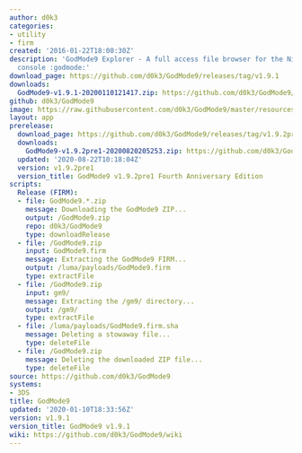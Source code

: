 ```yaml
---
author: d0k3
categories:
- utility
- firm
created: '2016-01-22T18:00:30Z'
description: 'GodMode9 Explorer - A full access file browser for the Nintendo 3DS
  console :godmode:'
download_page: https://github.com/d0k3/GodMode9/releases/tag/v1.9.1
downloads:
  GodMode9-v1.9.1-20200110121417.zip: https://github.com/d0k3/GodMode9/releases/download/v1.9.1/GodMode9-v1.9.1-20200110121417.zip
github: d0k3/GodMode9
image: https://raw.githubusercontent.com/d0k3/GodMode9/master/resources/logo.png
layout: app
prerelease:
  download_page: https://github.com/d0k3/GodMode9/releases/tag/v1.9.2pre1
  downloads:
    GodMode9-v1.9.2pre1-20200820205253.zip: https://github.com/d0k3/GodMode9/releases/download/v1.9.2pre1/GodMode9-v1.9.2pre1-20200820205253.zip
  updated: '2020-08-22T10:18:04Z'
  version: v1.9.2pre1
  version_title: GodMode9 v1.9.2pre1 Fourth Anniversary Edition
scripts:
  Release (FIRM):
  - file: GodMode9.*.zip
    message: Downloading the GodMode9 ZIP...
    output: /GodMode9.zip
    repo: d0k3/GodMode9
    type: downloadRelease
  - file: /GodMode9.zip
    input: GodMode9.firm
    message: Extracting the GodMode9 FIRM...
    output: /luma/payloads/GodMode9.firm
    type: extractFile
  - file: /GodMode9.zip
    input: gm9/
    message: Extracting the /gm9/ directory...
    output: /gm9/
    type: extractFile
  - file: /luma/payloads/GodMode9.firm.sha
    message: Deleting a stowaway file...
    type: deleteFile
  - file: /GodMode9.zip
    message: Deleting the downloaded ZIP file...
    type: deleteFile
source: https://github.com/d0k3/GodMode9
systems:
- 3DS
title: GodMode9
updated: '2020-01-10T18:33:56Z'
version: v1.9.1
version_title: GodMode9 v1.9.1
wiki: https://github.com/d0k3/GodMode9/wiki
---
```

